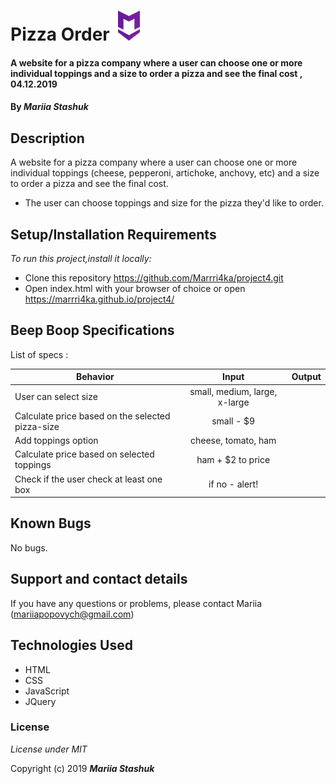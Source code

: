 # Pizza Order ![alt text](https://github.com/adam-p/markdown-here/raw/master/src/common/images/icon48.png "Logo Title Text 1")
#### A website for a pizza company where a user can choose one or more individual toppings and a size to order a pizza and see the final cost , 04.12.2019

#### By _**Mariia Stashuk**_

## Description

A website for a pizza company where a user can choose one or more individual toppings (cheese, pepperoni, artichoke, anchovy, etc) and a size to order a pizza and see the final cost.

* The user can choose toppings and size for the pizza they'd like to order.



## Setup/Installation Requirements

_To run this project,install it locally:_

* Clone this repository https://github.com/Marrri4ka/project4.git
* Open index.html with your browser of choice or open https://marrri4ka.github.io/project4/

## Beep Boop Specifications

 List of specs :

| Behavior       | Input          | Output  |
| ------------- |:-------------:| -----:|
|User can select size   | small, medium, large, x-large |
|Calculate price based on the selected pizza-size  | small - $9 |
|Add toppings option |  cheese, tomato, ham |
| Calculate price based on selected toppings | ham + $2 to price |
|Check if the user check at least one box | if no - alert! |

## Known Bugs

No bugs.

## Support and contact details

If you have any questions or problems, please contact Mariia (mariiapopovych@gmail.com)

## Technologies Used

* HTML
* CSS
* JavaScript
* JQuery

### License

*License under MIT*

Copyright (c) 2019 **_Mariia Stashuk_**
